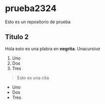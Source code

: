 # prueba2324
Esto es un repositorio de prueba

## Titulo 2

Hola esto es una plabra en **negrita**. Una*cursiva*

1. Uno 
2. Dos
3. Tres

> Esto es una cita 

* Uno 
* Dos
* Tres

